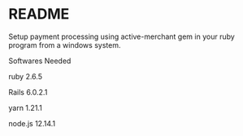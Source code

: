# README
Setup payment processing using active-merchant gem in your ruby program from a windows system.

Softwares Needed

ruby 2.6.5

Rails 6.0.2.1

yarn 1.21.1

node.js 12.14.1

